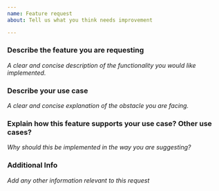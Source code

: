 ```yaml
---
name: Feature request
about: Tell us what you think needs improvement

---
```


### Describe the feature you are requesting
_A clear and concise description of the functionality you would like implemented._

### Describe your use case
_A clear and concise explanation of the obstacle you are facing._  

### Explain how this feature supports your use case? Other use cases?
_Why should this be implemented in the way you are suggesting?_

### Additional Info
_Add any other information relevant to this request_
